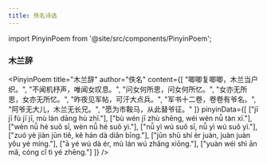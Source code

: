 ```yaml
---
title: 佚名诗选
---
```


import PinyinPoem from '@site/src/components/PinyinPoem';

<div className="hidden-title">

### 木兰辞

</div>

<PinyinPoem 
  title="木兰辞" 
  author="佚名"
  content={[
    "唧唧复唧唧，木兰当户织。",
    "不闻机杼声，唯闻女叹息。",
    "问女何所思，问女何所忆。",
    "女亦无所思，女亦无所忆。",
    "昨夜见军帖，可汗大点兵。",
    "军书十二卷，卷卷有爷名。",
    "阿爷无大儿，木兰无长兄。",
    "愿为市鞍马，从此替爷征。"
  ]}
  pinyinData={[
    ["jī jī fù jī jī, mù lán dāng hù zhī."],
    ["bù wén jī zhù shēng, wéi wén nǚ tàn xī."],
    ["wèn nǚ hé suǒ sī, wèn nǚ hé suǒ yì."],
    ["nǚ yì wú suǒ sī, nǚ yì wú suǒ yì."],
    ["zuó yè jiàn jūn tiě, kě hán dà diǎn bīng."],
    ["jūn shū shí èr juàn, juàn juàn yǒu yé míng."],
    ["ā yé wú dà ér, mù lán wú zhǎng xiōng."],
    ["yuàn wéi shì ān mǎ, cóng cǐ tì yé zhēng."]
  ]}
/> 